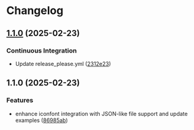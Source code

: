 # Changelog

## [1.1.0](https://github.com/Liumingxun/iconfontail/compare/v1.1.0...v1.1.0) (2025-02-23)


### Continuous Integration

* Update release_please.yml ([2312e23](https://github.com/Liumingxun/iconfontail/commit/2312e23f48cb10393e9c6693780b38bf66c07f8d))

## 1.1.0 (2025-02-23)


### Features

* enhance iconfont integration with JSON-like file support and update examples ([86985ab](https://github.com/Liumingxun/iconfontail/commit/86985aba6de9e2f75304c0cd9391a6031e291155))
